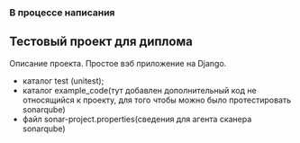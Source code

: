 ### В процессе написания

## Тестовый проект для диплома
Описание проекта. Простое вэб приложение на Django.
- каталог test (unitest);
- каталог example_code(тут добавлен дополнительный код не относящийся к проекту, для того чтобы можно было протестировать sonarqube)
- файл sonar-project.properties(сведения для агента сканера sonarqube)
